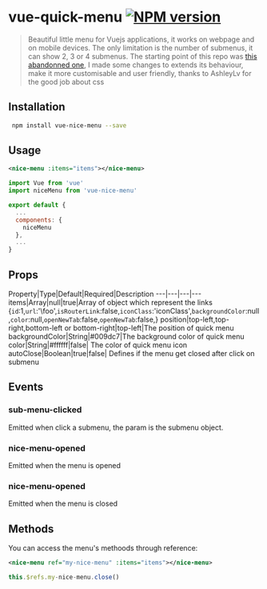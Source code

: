 # vue-quick-menu [![NPM version](https://img.shields.io/npm/v/vue-quick-menu.svg)](https://www.npmjs.com/package/vue-nice-menu)

> Beautiful little menu for Vuejs applications, it works on webpage and on mobile devices. The only limitation is the number of submenus, it can show 2, 3 or 4 submenus.
> The starting point of this repo was 
[this abandonned one](https://github.com/AshleyLv/vue-quick-menu/blob/master/README.md),
> I made some changes to extends its behaviour, make it more customisable and user friendly, thanks to AshleyLv for the good job about css

## Installation

``` bash
 npm install vue-nice-menu --save
```

## Usage
``` xml
<nice-menu :items="items"></nice-menu>
```

``` javascript
import Vue from 'vue'
import niceMenu from 'vue-nice-menu'

export default {
  ...
  components: {
    niceMenu
  },
  ...
}
```
## Props

Property|Type|Default|Required|Description
---|---|---|---
items|Array|null|true|Array of object which represent the links {`id`:1,`url`:'\foo',`isRouterLink`:false,`iconClass`:'iconClass',`backgroundColor`:null,`color`:null,`openNewTab`:false,`openNewTab`:false,}
position|top-left,top-right,bottom-left or bottom-right|top-left|The position of quick menu
backgroundColor|String|#009dc7|The background color of quick menu
color|String|#ffffff|false| The color of quick menu icon
autoClose|Boolean|true|false| Defines if the menu get closed after click on submenu


## Events

### sub-menu-clicked
Emitted when click a submenu, the param is the submenu object.
### nice-menu-opened
Emitted when the menu is opened
### nice-menu-opened
Emitted when the menu is closed

## Methods

You can access the menu's methoods through reference:

``` xml
<nice-menu ref="my-nice-menu" :items="items"></nice-menu>
```
``` javascript
this.$refs.my-nice-menu.close()
```